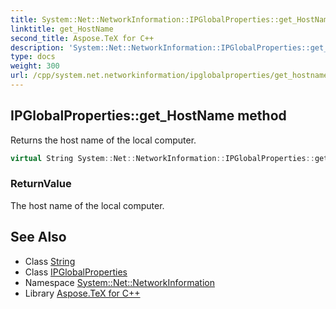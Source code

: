 ```yaml
---
title: System::Net::NetworkInformation::IPGlobalProperties::get_HostName method
linktitle: get_HostName
second_title: Aspose.TeX for C++
description: 'System::Net::NetworkInformation::IPGlobalProperties::get_HostName method. Returns the host name of the local computer in C++.'
type: docs
weight: 300
url: /cpp/system.net.networkinformation/ipglobalproperties/get_hostname/
---
```

## IPGlobalProperties::get_HostName method


Returns the host name of the local computer.

```cpp
virtual String System::Net::NetworkInformation::IPGlobalProperties::get_HostName()
```


### ReturnValue

The host name of the local computer.

## See Also

* Class [String](../../../system/string/)
* Class [IPGlobalProperties](../)
* Namespace [System::Net::NetworkInformation](../../)
* Library [Aspose.TeX for C++](../../../)
